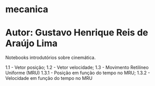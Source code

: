 # mecanica
# Autor: Gustavo Henrique Reis de Araújo Lima

Notebooks introdutórios sobre cinemática.

1.1 - Vetor posição; 
1.2 - Vetor velocidade; 
1.3 - Movimento Retilíneo Uniforme (MRU)
    1.3.1 - Posição em função do tempo no MRU;
    1.3.2 - Velocidade em função do tempo no MRU
